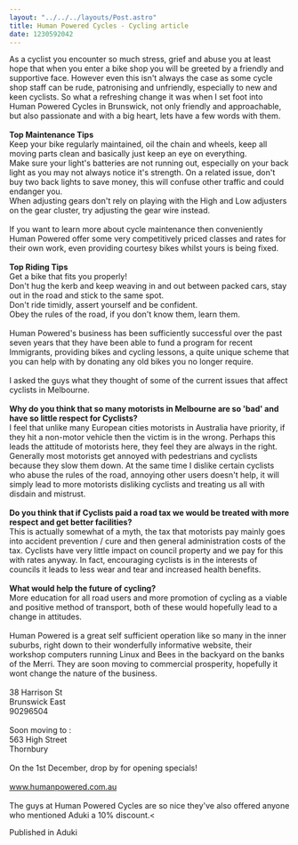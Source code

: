 ```yaml
---
layout: "../../../layouts/Post.astro"
title: Human Powered Cycles - Cycling article
date: 1230592042
---
```

As a cyclist you encounter so much stress, grief and abuse you at least hope that when you enter a bike shop you will be greeted by a friendly and supportive face. However even this isn't always the case as some cycle shop staff can be rude, patronising and unfriendly, especially to new and keen cyclists. So what a refreshing change it was when I set foot into Human Powered Cycles in Brunswick, not only friendly and approachable, but also passionate and with a big heart, lets have a few words with them.<br><br><b>Top Maintenance Tips</b><br>Keep your bike regularly maintained, oil the chain and wheels, keep all moving parts clean and basically just keep an eye on everything.<br>Make sure your light's batteries are not running out, especially on your back light as you may not always notice it's strength. On a related issue, don't buy two back lights to save money, this will confuse other traffic and could endanger you.<br>When adjusting gears don't rely on playing with the High and Low adjusters on the gear cluster, try adjusting the gear wire instead.<br><br>If you want to learn more about cycle maintenance then conveniently Human Powered offer some very competitively priced classes and rates for their own work, even providing courtesy bikes whilst yours is being fixed.<br><br><b>Top Riding Tips</b><br>Get a bike that fits you properly!<br>Don't hug the kerb and keep weaving in and out between packed cars, stay out in the road and stick to the same spot.<br>Don't ride timidly, assert yourself and be confident.<br>Obey the rules of the road, if you don't know them, learn them.<br><br>Human Powered's business has been sufficiently successful over the past seven years that they have been able to fund a program for recent Immigrants, providing bikes and cycling lessons, a quite unique scheme that you can help with by donating any old bikes you no longer require.<br><br>I asked the guys what they thought of some of the current issues that affect cyclists in Melbourne.<br><br><b>Why do you think that so many motorists in Melbourne are so 'bad' and have so little respect for Cyclists? </b><br>I feel that unlike many European cities motorists in Australia have priority, if they hit a non-motor vehicle then the victim is in the wrong. Perhaps this leads the attitude of motorists here, they feel they are always in the right. Generally most motorists get annoyed with pedestrians and cyclists because they slow them down. At the same time I dislike certain cyclists who abuse the rules of the road, annoying other users doesn't help, it will simply lead to more motorists disliking cyclists and treating us all with disdain and mistrust.<br><br><b>Do you think that if Cyclists paid a road tax we would be treated with more respect and get better facilities? </b><br>This is actually somewhat of a myth, the tax that motorists pay mainly goes into accident prevention / cure and then general administration costs of the tax. Cyclists have very little impact on council property and we pay for this with rates anyway. In fact, encouraging cyclists is in the interests of councils it leads to less wear and tear and increased health benefits.<br><br><b>What would help the future of cycling? </b><br>More education for all road users and more promotion of cycling as a viable and positive method of transport, both of these would hopefully lead to a change in attitudes.<br><br>Human Powered is a great self sufficient operation like so many in the inner suburbs, right down to their wonderfully informative website, their workshop computers running Linux and Bees in the backyard on the banks of the Merri. They are soon moving to commercial prosperity, hopefully it wont change the nature of the business.<br><br>38 Harrison St<br>Brunswick East<br>90296504<br><br>Soon moving to :<br>563 High Street<br>Thornbury<br><br>On the 1st December, drop by for opening specials!<br><br><a href=https://www.humanpowered.com.au target=√Æ_blank√Æ> www.humanpowered.com.au </a><br><br>The guys at Human Powered Cycles are so nice they've also offered anyone who mentioned Aduki a 10% discount.<


Published in Aduki
